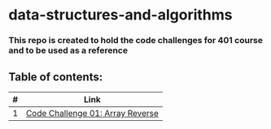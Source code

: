 # data-structures-and-algorithms

### This repo is created to hold the code challenges for 401 course and to be used as a reference

## Table of contents:

\# |  Link 
--------- | ------------- 
 1 | [Code Challenge 01: Array Reverse](https://github.com/abdallahsafi-401-advanced-javascript/data-structures-and-algorithms/tree/master/code-challenges/arrayReverse) 